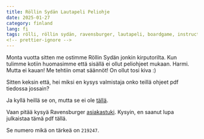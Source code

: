 ```yaml
---
title: Röllin Sydän Lautapeli Peliohje
date: 2025-01-27
category: finland
lang: fi
tags: rölli, röllin sydän, ravensburger, lautapeli, boardgame, instructions, peliohje, ohjeet, peliohjeet
<!-- prettier-ignore -->
---
```


Monta vuotta sitten me ostimme Röllin Sydän jonkin kirputorilta. Kun tulimme
kotiin huomasimme että sisällä ei ollut peliohjeet mukaan. Harmi. Mutta ei
kauan! Me tehtiin omat säännöt! On ollut tosi kiva :)

Sitten keksin että, hei miksi en kysys valmistaja onko teillä ohjeet pdf
tiedossa jossain?

Ja kyllä heillä se on, mutta se ei ole
[tällä](https://www.ravensburger.de/de-DE/service/spielanleitungen).

Vaan pitää kysyä Ravensburger
[asiakastuki](https://service.ravensburger.de/Anleitungen). Kysyin, en saanut
lupa julkaistaa tämä pdf tällä.

Se numero mikä on tärkeä on `219247`.
